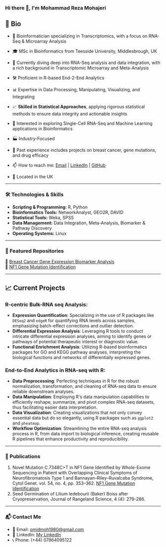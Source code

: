 ### Hi there 👋, I'm Mohammad Reza Mohajeri
## 🧬 Bio
- 🧬 Bioinformatician specializing in Transcriptomics, with a focus on RNA-Seq & Microarray Analysis  
- 🎓 MSc in Bioinformatics from Teesside University, Middlesbrough, UK  
- 🌱 Currently diving deep into RNA-Seq analysis and data integration, with a rich background in Transcriptomic Microarray and Meta-Analysis  
- 🛠️ Proficient in R-based End-2-End Analytics  
- 📊 Expertise in Data Processing, Manipulating, Visualizing, and Integrating
- 📈 **Skilled in Statistical Approaches**, applying rigorous statistical methods to ensure data integrity and actionable insights


- 🔬 Interested in exploring Single-Cell RNA-Seq and Machine Learning applications in Bioinformatics  
- 🏭 Industry-Focused  

- 🎯 Past experience includes projects on breast cancer, gene mutations, and drug efficacy  
- 📫 How to reach me: [Email](mailto:omidmoh1980@gmail.com) | [LinkedIn](Your-LinkedIn-URL) | [GitHub](Your-GitHub-URL)
- 📍 Located in the UK  

---

### 🛠️ Technologies & Skills

- **Scripting & Programming:** R, Python
- **Bioinformatics Tools:** NetworkAnalyst, GEO2R, DAVID
- **Statistical Tools:** Weka, SPSS
- **Data Management:** Data Integration, Meta-Analysis, Biomarker & Pathway Discovery
- **Operating Systems:** Linux

---

### 🌟 Featured Repositories


🌱 [Breast Cancer Gene Expression Biomarker Analysis](https://github.com/MohammadRezaMohajeri/Breast-Cancer-Gene-Expression-Biomarker-Analysis)  
🌱 [NF1 Gene Mutation Identification](https://link.springer.com/article/10.3103/S0095452720040106)

---

## 📈 Current Projects

### R-centric Bulk-RNA seq Analysis:
- **Expression Quantification**: Specializing in the use of R packages like `DESeq2` and `edgeR` for quantifying RNA levels across samples, emphasizing batch-effect corrections and outlier detection.
- **Differential Expression Analysis**: Leveraging R tools to conduct intricate differential expression analyses, aiming to identify genes or pathways of potential therapeutic interest or diagnostic value.
- **Functional Enrichment Analysis**: Utilizing R-based bioinformatics packages for GO and KEGG pathway analyses, interpreting the biological functions and networks of differentially expressed genes.

### End-to-End Analytics in RNA-seq with R:
- **Data Preprocessing**: Perfecting techniques in R for the robust normalization, transformation, and cleaning of RNA-seq data to ensure reliable downstream analyses.
- **Data Manipulation**: Employing R's data manipulation capabilities to efficiently reshape, summarize, and pivot complex RNA-seq datasets, thus facilitating easier data interpretation.
- **Data Visualization**: Creating visualizations that not only convey essential data but do so elegantly, using R packages such as `ggplot2` and `pheatmap`.
- **Workflow Optimization**: Streamlining the entire RNA-seq analysis process in R, from data import to biological inference, creating reusable R pipelines that enhance productivity and reproducibility.


---

### 📝 Publications

1. Novel Mutation C.7348C>T in NF1 Gene Identified by Whole-Exome Sequencing in Patient with Overlapping Clinical Symptoms of Neurofibromatosis Type 1 and Bannayan–Riley–Ruvalcaba Syndrome, Cytol Genet. vol. 54, no. 4, pp. 353–362. [NF1 Gene Mutation Identification](https://link.springer.com/article/10.3103/S0095452720040106)
2. Seed Germination of Lilium ledebourii (Baker) Boiss after Cryopreservation, Journal of Rangeland Science, 4 (4): 279-286.

---

### 📬 Contact Me

- 📧 Email: [omidmoh1980@gmail.com](mailto:omidmoh1980@gmail.com)
- 💼 LinkedIn: [My LinkedIn](https://www.linkedin.com/in/mohammad-reza-mohajeri-24240a12b/)
- 📞 Phone: (+44) 07864095122


